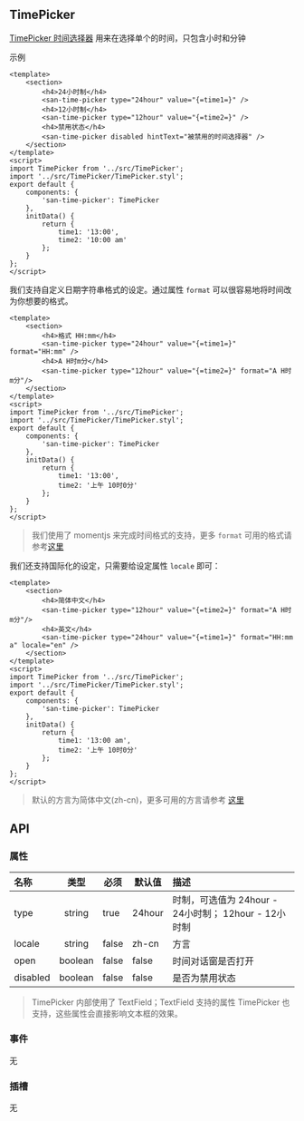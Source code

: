 ## TimePicker

[TimePicker 时间选择器](https://material.google.com/components/pickers.html#pickers-time-pickers) 用来在选择单个的时间，只包含小时和分钟

示例

```san 简单的使用
<template>
    <section>
        <h4>24小时制</h4>
        <san-time-picker type="24hour" value="{=time1=}" />
        <h4>12小时制</h4>
        <san-time-picker type="12hour" value="{=time2=}" />
        <h4>禁用状态</h4>
        <san-time-picker disabled hintText="被禁用的时间选择器" />
    </section>
</template>
<script>
import TimePicker from '../src/TimePicker';
import '../src/TimePicker/TimePicker.styl';
export default {
    components: {
        'san-time-picker': TimePicker
    },
    initData() {
        return {
            time1: '13:00',
            time2: '10:00 am'
        };
    }
};
</script>
```

我们支持自定义日期字符串格式的设定。通过属性 `format` 可以很容易地将时间改为你想要的格式。

```san 自定义格式
<template>
    <section>
        <h4>格式 HH:mm</h4>
        <san-time-picker type="24hour" value="{=time1=}" format="HH:mm" />
        <h4>A H时m分</h4>
        <san-time-picker type="12hour" value="{=time2=}" format="A H时m分"/>
    </section>
</template>
<script>
import TimePicker from '../src/TimePicker';
import '../src/TimePicker/TimePicker.styl';
export default {
    components: {
        'san-time-picker': TimePicker
    },
    initData() {
        return {
            time1: '13:00',
            time2: '上午 10时0分'
        };
    }
};
</script>
```

> 我们使用了 momentjs 来完成时间格式的支持，更多 `format` 可用的格式请参考[这里](http://momentjs.cn/docs/#/query/)

我们还支持国际化的设定，只需要给设定属性 `locale` 即可：

```san 自定义格式
<template>
    <section>
        <h4>简体中文</h4>
        <san-time-picker type="12hour" value="{=time2=}" format="A H时m分"/>
        <h4>英文</h4>
        <san-time-picker type="24hour" value="{=time1=}" format="HH:mm a" locale="en" />
    </section>
</template>
<script>
import TimePicker from '../src/TimePicker';
import '../src/TimePicker/TimePicker.styl';
export default {
    components: {
        'san-time-picker': TimePicker
    },
    initData() {
        return {
            time1: '13:00 am',
            time2: '上午 10时0分'
        };
    }
};
</script>
```

> 默认的方言为简体中文(zh-cn)，更多可用的方言请参考 [这里](http://momentjs.cn/docs/#/i18n/)

## API

### 属性

|名称|类型|必须|默认值|描述|
|:---|:---:|---|---|:---|
|type|string|true|24hour|时制，可选值为 24hour - 24小时制； 12hour - 12小时制|
|locale|string|false|zh-cn|方言|
|open|boolean|false|false|时间对话窗是否打开|
|disabled|boolean|false|false|是否为禁用状态|

> TimePicker 内部使用了 TextField；TextField 支持的属性 TimePicker 也支持，这些属性会直接影响文本框的效果。

### 事件
无

### 插槽
无
